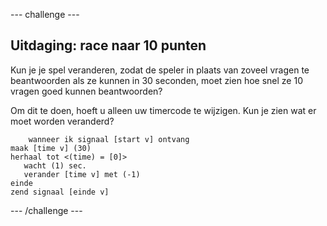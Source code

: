 \--- challenge \---

## Uitdaging: race naar 10 punten

Kun je je spel veranderen, zodat de speler in plaats van zoveel vragen te beantwoorden als ze kunnen in 30 seconden, moet zien hoe snel ze 10 vragen goed kunnen beantwoorden?

Om dit te doen, hoeft u alleen uw timercode te wijzigen. Kun je zien wat er moet worden veranderd?

```blocks
    wanneer ik signaal [start v] ontvang
maak [time v] (30)
herhaal tot <(time) = [0]>
   wacht (1) sec.
   verander [time v] met (-1)
einde
zend signaal [einde v]
```

\--- /challenge \---